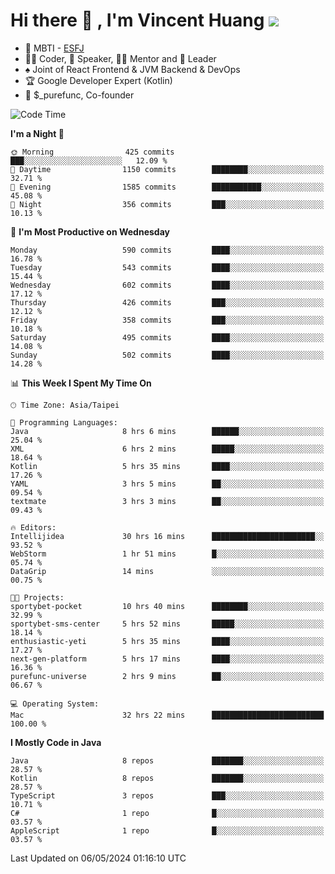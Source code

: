 # Hi there 👋 , I'm Vincent Huang ![](https://komarev.com/ghpvc/?username=Jian-Min-Huang)
- 👀 MBTI - [ESFJ](https://www.16personalities.com/esfj-personality)
- 👨‍💻 Coder, 🎤 Speaker, 👨‍🏫 Mentor and 🚀 Leader
- ♠️ Joint of React Frontend & JVM Backend & DevOps
- 🏆 Google Developer Expert (Kotlin)
- 💼 $_purefunc, Co-founder

<!--START_SECTION:waka-->
![Code Time](http://img.shields.io/badge/Code%20Time-3%2C695%20hrs%2010%20mins-blue)

**I'm a Night 🦉** 

```text
🌞 Morning                425 commits         ███░░░░░░░░░░░░░░░░░░░░░░   12.09 % 
🌆 Daytime                1150 commits        ████████░░░░░░░░░░░░░░░░░   32.71 % 
🌃 Evening                1585 commits        ███████████░░░░░░░░░░░░░░   45.08 % 
🌙 Night                  356 commits         ███░░░░░░░░░░░░░░░░░░░░░░   10.13 % 
```
📅 **I'm Most Productive on Wednesday** 

```text
Monday                   590 commits         ████░░░░░░░░░░░░░░░░░░░░░   16.78 % 
Tuesday                  543 commits         ████░░░░░░░░░░░░░░░░░░░░░   15.44 % 
Wednesday                602 commits         ████░░░░░░░░░░░░░░░░░░░░░   17.12 % 
Thursday                 426 commits         ███░░░░░░░░░░░░░░░░░░░░░░   12.12 % 
Friday                   358 commits         ███░░░░░░░░░░░░░░░░░░░░░░   10.18 % 
Saturday                 495 commits         ████░░░░░░░░░░░░░░░░░░░░░   14.08 % 
Sunday                   502 commits         ████░░░░░░░░░░░░░░░░░░░░░   14.28 % 
```


📊 **This Week I Spent My Time On** 

```text
🕑︎ Time Zone: Asia/Taipei

💬 Programming Languages: 
Java                     8 hrs 6 mins        ██████░░░░░░░░░░░░░░░░░░░   25.04 % 
XML                      6 hrs 2 mins        █████░░░░░░░░░░░░░░░░░░░░   18.64 % 
Kotlin                   5 hrs 35 mins       ████░░░░░░░░░░░░░░░░░░░░░   17.26 % 
YAML                     3 hrs 5 mins        ██░░░░░░░░░░░░░░░░░░░░░░░   09.54 % 
textmate                 3 hrs 3 mins        ██░░░░░░░░░░░░░░░░░░░░░░░   09.43 % 

🔥 Editors: 
Intellijidea             30 hrs 16 mins      ███████████████████████░░   93.52 % 
WebStorm                 1 hr 51 mins        █░░░░░░░░░░░░░░░░░░░░░░░░   05.74 % 
DataGrip                 14 mins             ░░░░░░░░░░░░░░░░░░░░░░░░░   00.75 % 

🐱‍💻 Projects: 
sportybet-pocket         10 hrs 40 mins      ████████░░░░░░░░░░░░░░░░░   32.99 % 
sportybet-sms-center     5 hrs 52 mins       █████░░░░░░░░░░░░░░░░░░░░   18.14 % 
enthusiastic-yeti        5 hrs 35 mins       ████░░░░░░░░░░░░░░░░░░░░░   17.27 % 
next-gen-platform        5 hrs 17 mins       ████░░░░░░░░░░░░░░░░░░░░░   16.36 % 
purefunc-universe        2 hrs 9 mins        ██░░░░░░░░░░░░░░░░░░░░░░░   06.67 % 

💻 Operating System: 
Mac                      32 hrs 22 mins      █████████████████████████   100.00 % 
```

**I Mostly Code in Java** 

```text
Java                     8 repos             ███████░░░░░░░░░░░░░░░░░░   28.57 % 
Kotlin                   8 repos             ███████░░░░░░░░░░░░░░░░░░   28.57 % 
TypeScript               3 repos             ███░░░░░░░░░░░░░░░░░░░░░░   10.71 % 
C#                       1 repo              █░░░░░░░░░░░░░░░░░░░░░░░░   03.57 % 
AppleScript              1 repo              █░░░░░░░░░░░░░░░░░░░░░░░░   03.57 % 
```




 Last Updated on 06/05/2024 01:16:10 UTC
<!--END_SECTION:waka-->
